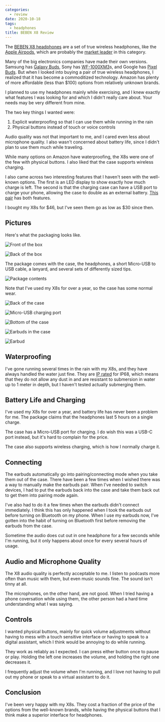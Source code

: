 ```yaml
---
categories:
  - review
date: 2020-10-18
tags:
  - headphones
title: BEBEN X8 Review
---
```


The [BEBEN X8
headphones](https://www.amazon.com/gp/product/B07PN2FK2W/ref=as_li_ss_tl?ie=UTF8&psc=1&linkCode=ll1&tag=thdalo00-20&linkId=c7e6ea9cd21015aa5bb8bae9d67481db&language=en_US)
are a set of true wireless headphones, like the [Apple
Airpods](https://www.amazon.com/Apple-AirPods-Charging-Latest-Model/dp/B07PXGQC1Q/ref=as_li_ss_tl?dchild=1&keywords=airpods&qid=1597609643&s=electronics&sr=1-3&linkCode=ll1&tag=thdalo00-20&linkId=f74c368f5b3a2c83060da85acc1b2394&language=en_US),
which are probably the [market
leader](https://fortune.com/2019/08/06/apple-airpods-business/) in this
category.

Many of the big electronics companies have made their own versions. Samsung has
[Galaxy
Buds](https://www.amazon.com/Samsung-Wireless-Earbuds-Cancelling-Warranty/dp/B089B658NP/ref=as_li_ss_tl?dchild=1&keywords=galaxy+buds&qid=1597609784&s=electronics&sr=1-6&th=1&linkCode=ll1&tag=thdalo00-20&linkId=db5cafcb0e4ebeeae94ba2966657ebbd&language=en_US),
Sony has
[WF-1000XM3](https://www.amazon.com/Sony-WF-1000XM3-Industry-Canceling-Wireless/dp/B07T81554H/ref=as_li_ss_tl?dchild=1&keywords=sony+wf-1000xm3&qid=1597611240&s=electronics&sr=1-3&linkCode=ll1&tag=thdalo00-20&linkId=50eb905f27c0da50abc99f7c348f0e91&language=en_US)s,
and Google has [Pixel Buds](https://store.google.com/us/product/pixel_buds).
But when I looked into buying a pair of true wireless headphones, I realized
that it has become a commoditized technology. Amazon has plenty of more
affordable (less than $100) options from relatively unknown brands.

I planned to use my headphones mainly while exercising, and I knew exactly what
features I was looking for and which I didn't really care about. Your needs may
be very different from mine.

The two key things I wanted were:

1. Explicit waterproofing so that I can use them while running in the rain
2. Physical buttons instead of touch or voice controls

Audio quality was not that important to me, and I cared even less about
microphone quality. I also wasn't concerned about battery life, since I didn't
plan to use them much while traveling.

While many options on Amazon have waterproofing, the X8s were one of the few
with physical buttons. I also liked that the case supports wireless charging.

I also came across two interesting features that I haven't seen with the
well-known options. The first is an LED display to show exactly how much charge
is left. The second is that the charging case can have a USB port to charge your
phone, allowing the case to double as an external battery. [This
pair](https://www.amazon.com/Ultimate-Bluetooth-Headphones-Waterproof-Earphones/dp/B07W87HQ6G/ref=as_li_ss_tl?dchild=1&keywords=true+wireless+headphones+waterproof&qid=1601255652&sr=8-4&linkCode=ll1&tag=thdalo00-20&linkId=c9e0430a4701d74fc4056204995bdbf&language=en_US)
has both features.

I bought my X8s for $46, but I've seen them go as low as $30 since then.

## Pictures

Here's what the packaging looks like.

![Front of the box](https://i.imgur.com/3eMQJ6s.jpg)

![Back of the box](https://i.imgur.com/JbWmpQE.jpg)

The package comes with the case, the headphones, a short Micro-USB to USB cable,
a lanyard, and several sets of differently sized tips.

![Package contents](https://i.imgur.com/klvZ7SV.jpg)

Note that I've used my X8s for over a year, so the case has some normal wear.

![Back of the case](https://i.imgur.com/oIMtbz0.jpg)

![Micro-USB charging port](https://i.imgur.com/abeqHrQ.jpg)

![Bottom of the case](https://i.imgur.com/gLbsKnI.jpg)

![Earbuds in the case](https://i.imgur.com/rhSXU9w.jpg)

![Earbud](https://i.imgur.com/LzFRf9O.jpg)

## Waterproofing

I've gone running several times in the rain with my X8s, and they have always
handled the water just fine. They are [IP
rated](https://en.wikipedia.org/wiki/IP_Code) for IP68, which means that they do
not allow any dust in and are resistant to submersion in water up to 1 meter in
depth, but I haven't tested actually submerging them.

## Battery Life and Charging

I've used my X8s for over a year, and battery life has never been a problem for
me. The package claims that the headphones last 5 hours on a single charge.

The case has a Micro-USB port for charging. I do wish this was a USB-C port
instead, but it's hard to complain for the price.

The case also supports wireless charging, which is how I normally charge it.

## Connecting

The earbuds automatically go into pairing/connecting mode when you take them out
of the case. There have been a few times when I wished there was a way to
manually make the earbuds pair. When I've needed to switch devices, I had to put
the earbuds back into the case and take them back out to get them into pairing
mode again.

I've also had to do it a few times when the earbuds didn't connect immediately.
I think this has only happened when I took the earbuds out before turning on
Bluetooth on my phone. When I use my earbuds now, I've gotten into the habit of
turning on Bluetooth first before removing the earbuds from the case.

Sometime the audio does cut out in one headphone for a few seconds while I'm
running, but it only happens about once for every several hours of usage.

## Audio and Microphone Quality

The X8 audio quality is perfectly acceptable to me. I listen to podcasts more
often than music with them, but even music sounds fine. The sound isn't tinny at
all.

The microphones, on the other hand, are not good. When I tried having a phone
coversation while using them, the other person had a hard time understanding
what I was saying.

## Controls

I wanted physical buttons, mainly for quick volume adjustments without having to
mess with a touch sensitive interface or having to speak to a digital assistant,
which I think would be annoying to do while running.

They work as reliably as I expected. I can press either button once to pause or
play. Holding the left one increases the volume, and holding the right one
decreases it.

I frequently adjust the volume when I'm running, and I love not having to pull
out my phone or speak to a virtual assistant to do it.

## Conclusion

I've been very happy with my X8s. They cost a fraction of the price of the
options from the well-known brands, while having the physical buttons that I
think make a superior interface for headphones.
